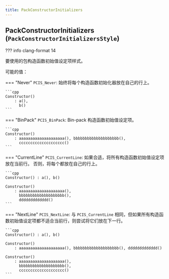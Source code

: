 ```yaml
---
title: PackConstructorInitializers
---
```


## PackConstructorInitializers (`PackConstructorInitializersStyle`)

??? info
    clang-format 14

要使用的包构造函数初始值设定项样式。

可能的值：

=== "Never"
    `PCIS_Never`: 始终将每个构造函数初始化器放在自己的行上。

    ```cpp
    Constructor()
        : a(),
          b()
    ```

=== "BinPack"
    `PCIS_BinPack`: Bin-pack 构造函数初始值设定项。

    ```cpp
    Constructor()
        : aaaaaaaaaaaaaaaaaaaa(), bbbbbbbbbbbbbbbbbbbb(),
          cccccccccccccccccccc()
    ```

=== "CurrentLine"
    `PCIS_CurrentLine`: 如果合适，将所有构造函数初始值设定项放在当前行。 否则，将每个都放在自己的行上。

    ```cpp
    Constructor() : a(), b()

    Constructor()
        : aaaaaaaaaaaaaaaaaaaa(),
          bbbbbbbbbbbbbbbbbbbb(),
          ddddddddddddd()
    ```

=== "NextLine"
    `PCIS_NextLine`: 与 `PCIS_CurrentLine` 相同，但如果所有构造函数初始值设定项都不适合当前行，则尝试将它们放在下一行。

    ```cpp
    Constructor() : a(), b()

    Constructor()
        : aaaaaaaaaaaaaaaaaaaa(), bbbbbbbbbbbbbbbbbbbb(), ddddddddddddd()

    Constructor()
        : aaaaaaaaaaaaaaaaaaaa(),
          bbbbbbbbbbbbbbbbbbbb(),
          cccccccccccccccccccc()
    ```
